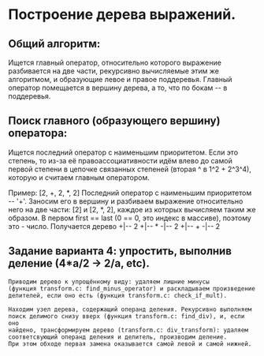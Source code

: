 # Построение дерева выражений.
## Общий алгоритм:
   Ищется главный оператор, относительно которого выражение разбивается на две
   части, рекурсивно вычисляемые этим же алгоритмом, и образующие левое и правое
   поддеревья.
   Главный оператор помещается в вершину дерева, а то, что по бокам -- в поддеревья.

## Поиск главного (образующего вершину) оператора:
   Ищется последний оператор с наименьшим приоритетом. Если это степень, то из-за
   её правоассоциативности идём влево до самой первой степени в цепочке связанных
   степеней (вторая ^ в 1^2 + 2^3^4), которую и считаем главным оператором.

Пример:
   \[2, +, 2, \*, 2]
   Последний оператор с наименьшим приоритетом -- '+'. Заносим его в вершину и
   разбиваем выражение относительно него на две части: \[2] и \[2, \*, 2], каждое из
   которых вычисляем таким же образом. В первом first == last (0 == 0, это индекс
   в массиве), поэтому это - число.
   Получается дерево
                            +|-- 2
            +|-- \*
                    -|-- 2
   +|-- +
            -|-- 2


## Задание варианта 4: упростить, выполнив деление (4\*a/2 -> 2/a, etc).
    Приводим дерево к упрощённому виду: удаляем лишние минусы
    (функция transform.c: find_minus_operator) и раскладываем произведение
    делителей, если оно есть (функция transform.c: check_if_mult).
    
    Находим узел дерева, содержащий операнд деления. Рекурсивно выполняем
    поиск делимого снизу вверх (функция transform.c: find_div), и, если оно 
    найдено, трансформируем дерево (transform.c: div_transform): удаляем 
    соответсвующий операнд деления и делитель, производим деление.
    При этом обходе первая замена оказывается самой левой и самой нижней.
